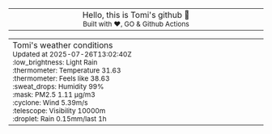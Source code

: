 
<div align="center">
<table>
<tbody>
<td align="center">
<img width="2000" height="0"><br>
Hello, this is Tomi's github 👋<br>
<sup>Built with ❤️, GO & Github Actions</sup><br>
<img width="2000" height="0">
</td>
</tbody>
</table>
</div>
<table>
<tbody>
<td align="left">
<img width="2000" height="0"><br>
Tomi's weather conditions<br>
<sup>Updated at 2025-07-26T13:02:40Z</sup><br>
<sup>:low_brightness: Light Rain</sup><br>
<sup>:thermometer: Temperature 31.63 </sup><br>
<sup>:thermometer: Feels like 38.63</sup><br>
<sup>:sweat_drops: Humidity 99%</sup><br>
<sup>:mask: PM2.5 1.11 μg/m3</sup><br>
<sup>:cyclone: Wind 5.39m/s </sup><br>
<sup>:telescope: Visibility 10000m </sup><br>
<sup>:droplet: Rain 0.15mm/last 1h </sup><br>
<img width="2000" height="0">
</td>
<td align="left">
<img width="2000" height="0"><br>
<br>
<img width="2000" height="0">
</td>
</tbody>
</table>
</div>
    
